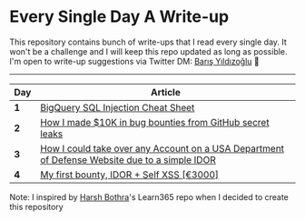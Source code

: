 # Every Single Day A Write-up
This repository contains bunch of write-ups that I read every single day. It won't be a challenge and I will keep this repo updated as long as possible. I'm open to write-up suggestions via Twitter DM: [Barış Yıldızoğlu](https://twitter.com/brssec) 🖤

___
Day | Article
--- | ---
**1** |  [BigQuery SQL Injection Cheat Sheet](/days/day1.md)
**2** |  [How I made $10K in bug bounties from GitHub secret leaks](/days/day2.md)
**3** |  [How I could take over any Account on a USA Department of Defense Website due to a simple IDOR](/days/day3.md)
**4** |  [My first bounty, IDOR + Self XSS [€3000]](/days/day4.md)

Note: I inspired by [Harsh Bothra](https://github.com/harsh-bothra/learn365)'s Learn365 repo when I decided to create this repository
